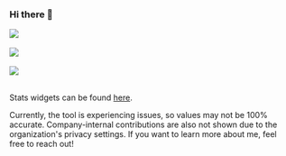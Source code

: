 ### Hi there 👋

<a href="https://github.com/anuraghazra/github-readme-stats" style="text-decoration: none;">
  <img align="center" src="https://github-readme-stats-bruncky.vercel.app/api/wakatime?username=bruncky&count_private=true&custom_title=Bruncky%27s%20Coding%20Time%20(Last%207%20Days)&show_icons=true&hide_border=true&layout=compact&theme=dracula"/>
</a>

<br>
<br>

<a href="https://github.com/anuraghazra/github-readme-stats" style="text-decoration: none;">
  <img align="center" src="https://github-readme-stats-bruncky.vercel.app/api?username=bruncky&custom_title=Bruncky%27s%20GitHub%20Stats&count_private=true&include_all_commits=true&show=prs_merged&show_icons=true&hide_border=true&theme=dracula"/>
</a>

<br>
<br>

<a href="https://github.com/anuraghazra/github-readme-stats" style="text-decoration: none;">
  <img align="center" src="https://github-readme-stats-bruncky.vercel.app/api/top-langs/?username=bruncky&count_private=true&custom_title=Bruncky%27s%20Most%20Used%20Languages&hide=ruby&hide_border=true&layout=compact&theme=dracula"/>
</a>

<br>
<br>

Stats widgets can be found [here](https://github.com/anuraghazra/github-readme-stats).

Currently, the tool is experiencing issues, so values may not be 100% accurate. Company-internal contributions are also not shown due to the organization's privacy settings. If you want to learn more about me, feel free to reach out!
